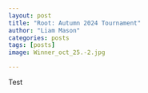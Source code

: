 ```yaml
---
layout: post
title: "Root: Autumn 2024 Tournament"
author: "Liam Mason"
categories: posts
tags: [posts]
image: Winner_oct_25.-2.jpg

---
```

Test
